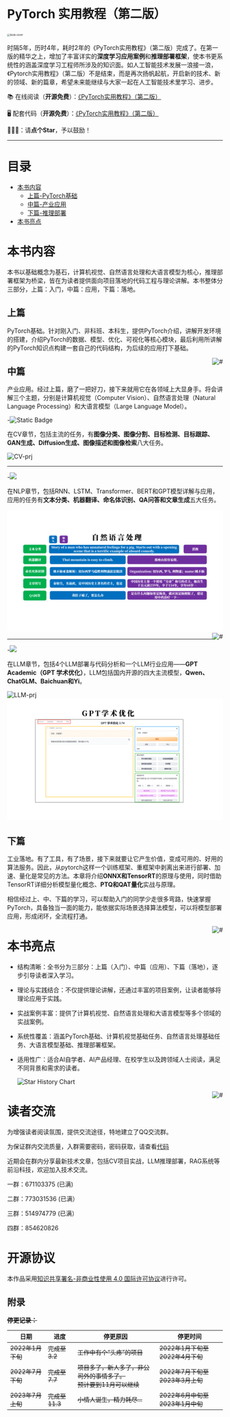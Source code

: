 # PyTorch 实用教程（第二版）

<img src="asset/book-cover.png" alt="book-cover" style="zoom:40%;" />

时隔5年，历时4年，耗时2年的《PyTorch实用教程》（第二版）完成了。在第一版的精华之上，增加了丰富详实的**深度学习应用案例**和**推理部署框架**，使本书更系统性的涵盖深度学习工程师所涉及的知识面。如人工智能技术发展一浪接一浪，《Pytorch实用教程》（第二版）不是结束，而是再次扬帆起航，开启新的技术、新的领域、新的篇章，希望未来能继续与大家一起在人工智能技术里学习、进步。

📚 在线阅读（**开源免费**）：[《PyTorch实用教程》（第二版）](https://tingsongyu.github.io/PyTorch-Tutorial-2nd/)

🖥️ 配套代码（**开源免费**）：[《PyTorch实用教程》（第二版）](https://github.com/TingsongYu/PyTorch-Tutorial-2nd)

📢📢📢：请**点个Star**，予以鼓励！

---

# 目录

- [本书内容](#本书内容)
  - [上篇-PyTorch基础](#上篇)
  - [中篇-产业应用](#中篇)
  - [下篇-推理部署](#下篇)
- [本书亮点](#本书亮点)

# 本书内容

本书以基础概念为基石，计算机视觉、自然语言处理和大语言模型为核心，推理部署框架为桥梁，皆在为读者提供面向项目落地的代码工程与理论讲解。本书整体分三部分，上篇：入门，中篇：应用，下篇：落地。

## 上篇

PyTorch基础。针对刚入门、非科班、本科生，提供PyTorch介绍，讲解开发环境的搭建，介绍PyTorch的数据、模型、优化、可视化等核心模块，最后利用所讲解的PyTorch知识点构建一套自己的代码结构，为后续的应用打下基础。

<a href="#readme">
    <img src="https://img.shields.io/badge/-返回顶部-7d09f1.svg" alt="#" align="right">
</a>

## 中篇

产业应用。经过上篇，磨了一把好刀，接下来就用它在各领域上大显身手。将会讲解三个主题，分别是计算机视觉（Computer Vision）、自然语言处理（Natural Language Processing）和大语言模型（Large Language Model）。

-![Static Badge](https://img.shields.io/badge/CV-%E9%A1%B9%E7%9B%AE-blue)

在CV章节，包括主流的任务，有**图像分类、图像分割、目标检测、目标跟踪、GAN生成、Diffusion生成、图像描述和图像检索**八大任务。

![CV-prj](asset/CV-prj.gif)

---

-![](https://img.shields.io/badge/NLP-%E9%A1%B9%E7%9B%AE-blue)

在NLP章节，包括RNN、LSTM、Transformer、BERT和GPT模型详解与应用，应用的任务有**文本分类、机器翻译、命名体识别、QA问答和文章生成**五大任务。

<img src="asset/NLP-prj.gif" alt="NLP-prj" style="zoom:50%;" /><a href="#readme">
    <img src="https://img.shields.io/badge/-返回顶部-7d09f1.svg" alt="#" align="right">
</a>

---

-![](https://img.shields.io/badge/LLM-%E9%A1%B9%E7%9B%AE-blue)

在LLM章节，包括4个LLM部署与代码分析和一个LLM行业应用——**GPT Academic（GPT 学术优化）**，LLM包括国内开源的四大主流模型，**Qwen、ChatGLM、Baichuan和Yi**。



![LLM-prj](./asset/LLM-prj.png)![gpt-academic-prj](./asset/gpt-academic-prj.gif)

## 下篇

工业落地。有了工具，有了场景，接下来就要让它产生价值，变成可用的、好用的算法服务。因此，从pytorch这样一个训练框架、重框架中剥离出来进行部署、加速、量化是常见的方法。本章将介绍**ONNX和TensorRT**的原理与使用，同时借助TensorRT详细分析模型量化概念、**PTQ和QAT量化**实战与原理。

相信经过上、中、下篇的学习，可以帮助入门的同学少走很多弯路，快速掌握PyTorch，具备独当一面的能力，能依据实际场景选择算法模型，可以将模型部署应用，形成闭环，全流程打通。

<a href="#readme">
    <img src="https://img.shields.io/badge/-返回顶部-7d09f1.svg" alt="#" align="right">
</a>

# **本书亮点**

- 结构清晰：全书分为三部分：上篇（入门）、中篇（应用）、下篇（落地），逐步引导读者深入学习。

- 理论与实践结合：不仅提供理论讲解，还通过丰富的项目案例，让读者能够将理论应用于实践。

- 实战案例丰富：提供了计算机视觉、自然语言处理和大语言模型等多个领域的实战案例。

- 系统性覆盖：涵盖PyTorch基础、计算机视觉基础任务、自然语言处理基础任务、大语言模型基础、推理部署框架。

- 适用性广：适合AI自学者、AI产品经理、在校学生以及跨领域人士阅读，满足不同背景和需求的读者。


    <picture>
    <source media="(prefers-color-scheme: dark)" srcset="https://api.star-history.com/svg?repos=TingsongYu/PyTorch-Tutorial-2nd&type=Date&theme=dark" />
    <source media="(prefers-color-scheme: light)" srcset="https://api.star-history.com/svg?repos=TingsongYu/PyTorch-Tutorial-2nd&type=Date" />
    <img alt="Star History Chart" src="https://api.star-history.com/svg?repos=TingsongYu/PyTorch-Tutorial-2nd&type=Date" />
  </picture></a>

<a href="#readme">
    <img src="https://img.shields.io/badge/-返回顶部-7d09f1.svg" alt="#" align="right">
</a>

# 读者交流

为增强读者阅读氛围，提供交流途径，特地建立了QQ交流群。

为保证群内交流质量，入群需要密码，密码获取，请查看[代码](https://github.com/TingsongYu/PyTorch_Tutorial/blob/master/Code/4_viewer/5_Show_ConfMat.py)

近期会在群内分享最新技术文章，包括CV项目实战，LLM推理部署，RAG系统等前沿科技，欢迎加入技术交流。

一群：671103375 (已满)

 二群：773031536 (已满）

 三群：514974779 (已满）

 四群：854620826



# 开源协议

本作品采用[知识共享署名-非商业性使用 4.0 国际许可协议](https://creativecommons.org/licenses/by-nc/4.0/)进行许可。

## 附录

~~**停更记录：**~~

| 日期              | 进度           | 停更原因                                                     | 停更时间                         |
| ----------------- | -------------- | ------------------------------------------------------------ | -------------------------------- |
| ~~2022年1月下旬~~ | ~~完成至3.2~~  | ~~工作中有个“头疼”的项目~~                                   | ~~2022年1月下旬至2022年4月下旬~~ |
| ~~2022年7月下旬~~ | ~~完成至7.7~~  | ~~项目多了，新人多了，非公司外的事情多了。<br />预计要到11月可以继续~~ | ~~2022年7月下旬至2023年3月上旬~~ |
| ~~2023年7月上旬~~ | ~~完成至11.3~~ | ~~小情人诞生，精力耗尽...~~                                  | ~~2022年6月中旬至2023年1月中旬~~ |





